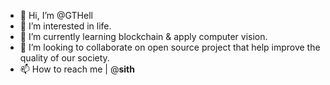 - 👋 Hi, I’m @GTHell
- 👀 I’m interested in life.
- 🌱 I’m currently learning blockchain & apply computer vision.
- 💞️ I’m looking to collaborate on open source project that help improve the quality of our society.
- 📫 How to reach me | @__sith__

